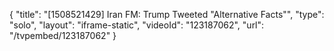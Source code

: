 {
    "title": "[1508521429] Iran FM: Trump Tweeted \"Alternative Facts\"",
    "type": "solo",
    "layout": "iframe-static",
    "videoId": "123187062",
    "url": "\/tvpembed\/123187062"
}